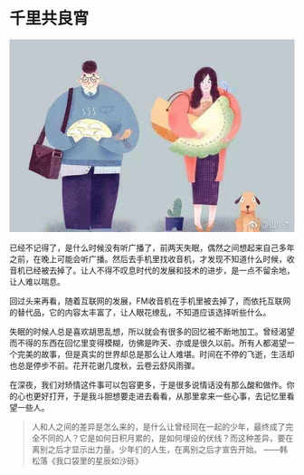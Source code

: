 # 千里共良宵

[annotation]: <id> (dc40a9b1-3498-43c3-960c-7069689c74f8)
[annotation]: <status> (protect)
[annotation]: <create_time> (2019-04-27 00:50:04)
[annotation]: <category> (心情随笔)
[annotation]: <url> (http://blog.ccyg.studio/article/dc40a9b1-3498-43c3-960c-7069689c74f8)


![山小杏-千里共良宵](images/山小杏-千里共良宵.jpg "山小杏-千里共良宵")

已经不记得了，是什么时候没有听广播了，前两天失眠，偶然之间想起来自己多年之前，在晚上可能会听广播。然后去手机里找收音机，才发现不知道什么时候，收音机已经被去掉了。让人不得不叹息时代的发展和技术的进步，是一点不留余地，让人难以喘息。

回过头来再看，随着互联网的发展，FM收音机在手机里被去掉了，而依托互联网的替代品，它的内容太丰富了，让人眼花缭乱，不知道应该选择听些什么。

<div class='ui jplayer audio' data-url='https://od.qingting.fm/m4a/5cba7b5d7cb8915df462fdbb_9145280_64.m4a' format='m4a'></div>

失眠的时候人总是喜欢胡思乱想，所以就会有很多的回忆被不断地加工。曾经渴望而不得的东西在回忆里变得模糊，彷佛是昨天、亦或是很久以前。所有人都渴望一个完美的故事，但是真实的世界却总是那么让人难堪。时间在不停的飞逝，生活却也总是停步不前。花开花谢几度秋，云卷云舒风雨骤。

在深夜，我们对矫情这件事可以包容更多，于是很多说情话没有那么酸和做作。你的心也更好打开，于是我斗胆想要走进去看看，从那里拿来一些心事，去记忆里看望一些人。

> 人和人之间的差异是怎么来的，是什么让曾经同在一起的少年，最终成了完全不同的人？它是如何日积月累的，是如何埋设的伏线？而这种差异，要在离别之后才显示出力量。少年们的人生，在离别之后才宣告开始。 ——韩松落《我口袋里的星辰如沙砾》